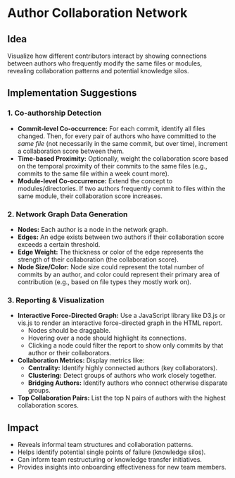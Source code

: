 # Author Collaboration Network

## Idea
Visualize how different contributors interact by showing connections between authors who frequently modify the same files or modules, revealing collaboration patterns and potential knowledge silos.

## Implementation Suggestions

### 1. Co-authorship Detection
- **Commit-level Co-occurrence:** For each commit, identify all files changed. Then, for every pair of authors who have committed to the *same file* (not necessarily in the same commit, but over time), increment a collaboration score between them.
- **Time-based Proximity:** Optionally, weight the collaboration score based on the temporal proximity of their commits to the same files (e.g., commits to the same file within a week count more).
- **Module-level Co-occurrence:** Extend the concept to modules/directories. If two authors frequently commit to files within the same module, their collaboration score increases.

### 2. Network Graph Data Generation
- **Nodes:** Each author is a node in the network graph.
- **Edges:** An edge exists between two authors if their collaboration score exceeds a certain threshold.
- **Edge Weight:** The thickness or color of the edge represents the strength of their collaboration (the collaboration score).
- **Node Size/Color:** Node size could represent the total number of commits by an author, and color could represent their primary area of contribution (e.g., based on file types they mostly work on).

### 3. Reporting & Visualization
- **Interactive Force-Directed Graph:** Use a JavaScript library like D3.js or vis.js to render an interactive force-directed graph in the HTML report.
    - Nodes should be draggable.
    - Hovering over a node should highlight its connections.
    - Clicking a node could filter the report to show only commits by that author or their collaborators.
- **Collaboration Metrics:** Display metrics like:
    - **Centrality:** Identify highly connected authors (key collaborators).
    - **Clustering:** Detect groups of authors who work closely together.
    - **Bridging Authors:** Identify authors who connect otherwise disparate groups.
- **Top Collaboration Pairs:** List the top N pairs of authors with the highest collaboration scores.

## Impact
- Reveals informal team structures and collaboration patterns.
- Helps identify potential single points of failure (knowledge silos).
- Can inform team restructuring or knowledge transfer initiatives.
- Provides insights into onboarding effectiveness for new team members.
